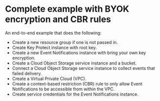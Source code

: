 # Complete example with BYOK encryption and CBR rules

An end-to-end example that does the following:

- Create a new resource group if one is not passed in.
- Create Key Protect instance with root key.
- Create a new Event Notifications instance with bring your own key encryption.
- Create a Cloud Object Storage service instance and a bucket.
- Connect a Cloud Object Storage service instance to collect events that failed delivery.
- Create a Virtual Private Cloud (VPC).
- Create a context-based restriction (CBR) rule to only allow Event Notifications to be accessible from within the VPC.
- Create service credentials for the Event Notifications instance.
